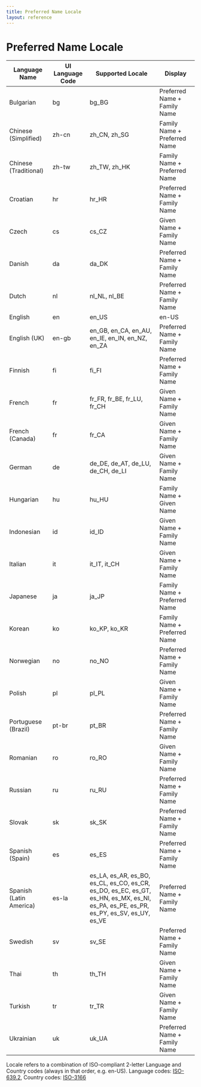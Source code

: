 ```yaml
---
title: Preferred Name Locale 
layout: reference
---
```


# Preferred Name Locale
Language Name|UI Language Code|Supported Locale|Display
--|--|--|--
Bulgarian|bg|bg_BG|Preferred Name + Family Name
Chinese (Simplified)|zh-cn|zh_CN, zh_SG|Family Name + Preferred Name 
Chinese (Traditional)|zh-tw|zh_TW, zh_HK|Family Name + Preferred Name
Croatian|hr|hr_HR|Preferred Name + Family Name
Czech|cs|cs_CZ|Given Name + Family Name
Danish|da|da_DK|Preferred Name + Family Name
Dutch|nl|nl_NL, nl_BE|Preferred Name + Family Name
English|en|en_US|en-US|Preferred Name + Family Name
English (UK)|en-gb|en_GB, en_CA, en_AU, en_IE, en_IN, en_NZ, en_ZA|Preferred Name + Family Name
Finnish|fi|fi_FI|Preferred Name + Family Name
French|fr|fr_FR, fr_BE, fr_LU, fr_CH|Given Name + Family Name
French (Canada)|fr|fr_CA|Given Name + Family Name
German|de|de_DE, de_AT, de_LU, de_CH, de_LI|Given Name + Family Name
Hungarian|hu|hu_HU|Family Name + Given Name 
Indonesian|id|id_ID|Given Name + Family Name
Italian|it|it_IT, it_CH|Given Name + Family Name
Japanese|ja|ja_JP|Family Name + Preferred Name
Korean|ko|ko_KP, ko_KR|Family Name + Preferred Name
Norwegian|no|no_NO|Preferred Name + Family Name
Polish|pl|pl_PL|Given Name + Family Name
Portuguese (Brazil)|pt-br|pt_BR|Preferred Name + Family Name
Romanian|ro|ro_RO|Given Name + Family Name
Russian|ru|ru_RU|Preferred Name + Family Name
Slovak|sk|sk_SK|Preferred Name + Family Name
Spanish (Spain)|es|es_ES|Preferred Name + Family Name
Spanish (Latin America)|es-la|es_LA, es_AR, es_BO, es_CL, es_CO, es_CR, es_DO, es_EC, es_GT, es_HN, es_MX, es_NI, es_PA, es_PE, es_PR, es_PY, es_SV, es_UY, es_VE|Preferred Name + Family Name
Swedish|sv|sv_SE|Preferred Name + Family Name 
Thai|th|th_TH|Given Name + Family Name
Turkish|tr|tr_TR|Given Name + Family Name
Ukrainian|uk|uk_UA|Preferred Name + Family Name

Locale refers to a combination of ISO-compliant 2-letter Language and Country codes (always in that order, e.g. en-US). Language codes: [ISO-639.2](https://www.iso.org/iso-639-language-code), Country codes: [ISO-3166](https://www.iso.org/iso-3166-country-codes.html)
